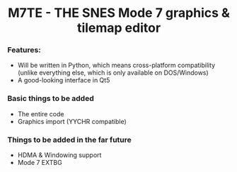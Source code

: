 <h1 align=center>M7TE - THE SNES Mode 7 graphics & tilemap editor </h1>


<h3>Features:</h3>
<ul>
    <li>Will be written in Python, which means cross-platform compatibility (unlike everything else, which is only available on DOS/Windows)</li>
    <li>A good-looking interface in Qt5</li>
</ul>
<h3>Basic things to be added</h3>
<ul>
    <li>The entire code</li>
    <li>Graphics import (YYCHR compatible)</li>
</ul>
<h3>Things to be added in the far future </h3>
<ul> 
    <li>HDMA & Windowing support</li>
    <li>Mode 7 EXTBG</li>
</ul>
